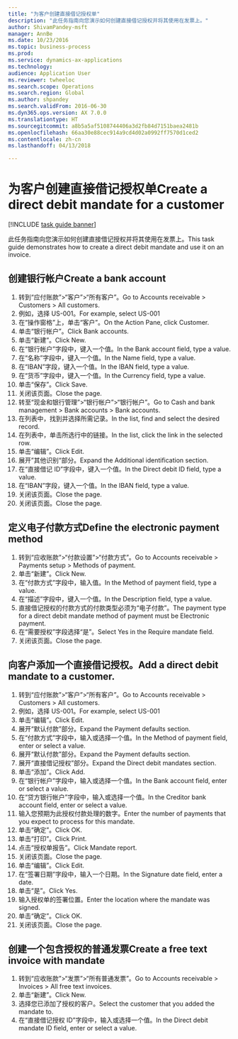 ```yaml
--- 
title: "为客户创建直接借记授权单"
description: "此任务指南向您演示如何创建直接借记授权并将其使用在发票上。"
author: ShivamPandey-msft
manager: AnnBe
ms.date: 10/23/2016
ms.topic: business-process
ms.prod: 
ms.service: dynamics-ax-applications
ms.technology: 
audience: Application User
ms.reviewer: twheeloc
ms.search.scope: Operations
ms.search.region: Global
ms.author: shpandey
ms.search.validFrom: 2016-06-30
ms.dyn365.ops.version: AX 7.0.0
ms.translationtype: HT
ms.sourcegitcommit: a8b5a5af5108744406a3d2fb84d7151baea2481b
ms.openlocfilehash: 66aa30e88cec914a9cd4d02a0992ff7570d1ced2
ms.contentlocale: zh-cn
ms.lasthandoff: 04/13/2018

---
```

# <a name="create-a-direct-debit-mandate-for-a-customer"></a><span data-ttu-id="1bb18-103">为客户创建直接借记授权单</span><span class="sxs-lookup"><span data-stu-id="1bb18-103">Create a direct debit mandate for a customer</span></span>

[!INCLUDE [task guide banner](../../includes/task-guide-banner.md)]

<span data-ttu-id="1bb18-104">此任务指南向您演示如何创建直接借记授权并将其使用在发票上。</span><span class="sxs-lookup"><span data-stu-id="1bb18-104">This task guide demonstrates how to create a direct debit mandate and use it on an invoice.</span></span>


## <a name="create-a-bank-account"></a><span data-ttu-id="1bb18-105">创建银行帐户</span><span class="sxs-lookup"><span data-stu-id="1bb18-105">Create a bank account</span></span>
1. <span data-ttu-id="1bb18-106">转到“应付账款”>“客户”>“所有客户”。</span><span class="sxs-lookup"><span data-stu-id="1bb18-106">Go to Accounts receivable > Customers > All customers.</span></span>
2. <span data-ttu-id="1bb18-107">例如，选择 US-001。</span><span class="sxs-lookup"><span data-stu-id="1bb18-107">For example, select US-001</span></span>
3. <span data-ttu-id="1bb18-108">在“操作窗格”上，单击“客户”。</span><span class="sxs-lookup"><span data-stu-id="1bb18-108">On the Action Pane, click Customer.</span></span>
4. <span data-ttu-id="1bb18-109">单击“银行帐户”。</span><span class="sxs-lookup"><span data-stu-id="1bb18-109">Click Bank accounts.</span></span>
5. <span data-ttu-id="1bb18-110">单击“新建”。</span><span class="sxs-lookup"><span data-stu-id="1bb18-110">Click New.</span></span>
6. <span data-ttu-id="1bb18-111">在“银行帐户”字段中，键入一个值。</span><span class="sxs-lookup"><span data-stu-id="1bb18-111">In the Bank account field, type a value.</span></span>
7. <span data-ttu-id="1bb18-112">在“名称”字段中，键入一个值。</span><span class="sxs-lookup"><span data-stu-id="1bb18-112">In the Name field, type a value.</span></span>
8. <span data-ttu-id="1bb18-113">在“IBAN”字段，键入一个值。</span><span class="sxs-lookup"><span data-stu-id="1bb18-113">In the IBAN field, type a value.</span></span>
9. <span data-ttu-id="1bb18-114">在“货币”字段中，键入一个值。</span><span class="sxs-lookup"><span data-stu-id="1bb18-114">In the Currency field, type a value.</span></span>
10. <span data-ttu-id="1bb18-115">单击“保存”。</span><span class="sxs-lookup"><span data-stu-id="1bb18-115">Click Save.</span></span>
11. <span data-ttu-id="1bb18-116">关闭该页面。</span><span class="sxs-lookup"><span data-stu-id="1bb18-116">Close the page.</span></span>
12. <span data-ttu-id="1bb18-117">转至“现金和银行管理”>“银行帐户”>“银行帐户”。</span><span class="sxs-lookup"><span data-stu-id="1bb18-117">Go to Cash and bank management > Bank accounts > Bank accounts.</span></span>
13. <span data-ttu-id="1bb18-118">在列表中，找到并选择所需记录。</span><span class="sxs-lookup"><span data-stu-id="1bb18-118">In the list, find and select the desired record.</span></span>
14. <span data-ttu-id="1bb18-119">在列表中，单击所选行中的链接。</span><span class="sxs-lookup"><span data-stu-id="1bb18-119">In the list, click the link in the selected row.</span></span>
15. <span data-ttu-id="1bb18-120">单击“编辑”。</span><span class="sxs-lookup"><span data-stu-id="1bb18-120">Click Edit.</span></span>
16. <span data-ttu-id="1bb18-121">展开”其他识别“部分。</span><span class="sxs-lookup"><span data-stu-id="1bb18-121">Expand the Additional identification section.</span></span>
17. <span data-ttu-id="1bb18-122">在“直接借记 ID”字段中，键入一个值。</span><span class="sxs-lookup"><span data-stu-id="1bb18-122">In the Direct debit ID field, type a value.</span></span>
18. <span data-ttu-id="1bb18-123">在“IBAN”字段，键入一个值。</span><span class="sxs-lookup"><span data-stu-id="1bb18-123">In the IBAN field, type a value.</span></span>
19. <span data-ttu-id="1bb18-124">关闭该页面。</span><span class="sxs-lookup"><span data-stu-id="1bb18-124">Close the page.</span></span>
20. <span data-ttu-id="1bb18-125">关闭该页面。</span><span class="sxs-lookup"><span data-stu-id="1bb18-125">Close the page.</span></span>

## <a name="define-the-electronic-payment-method"></a><span data-ttu-id="1bb18-126">定义电子付款方式</span><span class="sxs-lookup"><span data-stu-id="1bb18-126">Define the electronic payment method</span></span>
1. <span data-ttu-id="1bb18-127">转到“应收账款”>“付款设置”>“付款方式”。</span><span class="sxs-lookup"><span data-stu-id="1bb18-127">Go to Accounts receivable > Payments setup > Methods of payment.</span></span>
2. <span data-ttu-id="1bb18-128">单击“新建”。</span><span class="sxs-lookup"><span data-stu-id="1bb18-128">Click New.</span></span>
3. <span data-ttu-id="1bb18-129">在“付款方式”字段中，输入值。</span><span class="sxs-lookup"><span data-stu-id="1bb18-129">In the Method of payment field, type a value.</span></span>
4. <span data-ttu-id="1bb18-130">在“描述”字段中，键入一个值。</span><span class="sxs-lookup"><span data-stu-id="1bb18-130">In the Description field, type a value.</span></span>
5. <span data-ttu-id="1bb18-131">直接借记授权的付款方式的付款类型必须为“电子付款”。</span><span class="sxs-lookup"><span data-stu-id="1bb18-131">The payment type for a direct debit mandate method of payment must be Electronic payment.</span></span>
6. <span data-ttu-id="1bb18-132">在“需要授权”字段选择“是”。</span><span class="sxs-lookup"><span data-stu-id="1bb18-132">Select Yes in the Require mandate field.</span></span>
7. <span data-ttu-id="1bb18-133">关闭该页面。</span><span class="sxs-lookup"><span data-stu-id="1bb18-133">Close the page.</span></span>

## <a name="add-a-direct-debit-mandate-to-a-customer"></a><span data-ttu-id="1bb18-134">向客户添加一个直接借记授权。</span><span class="sxs-lookup"><span data-stu-id="1bb18-134">Add a direct debit mandate to a customer.</span></span>
1. <span data-ttu-id="1bb18-135">转到“应付账款”>“客户”>“所有客户”。</span><span class="sxs-lookup"><span data-stu-id="1bb18-135">Go to Accounts receivable > Customers > All customers.</span></span>
2. <span data-ttu-id="1bb18-136">例如，选择 US-001。</span><span class="sxs-lookup"><span data-stu-id="1bb18-136">For example, select US-001</span></span>
3. <span data-ttu-id="1bb18-137">单击“编辑”。</span><span class="sxs-lookup"><span data-stu-id="1bb18-137">Click Edit.</span></span>
4. <span data-ttu-id="1bb18-138">展开“默认付款”部分。</span><span class="sxs-lookup"><span data-stu-id="1bb18-138">Expand the Payment defaults section.</span></span>
5. <span data-ttu-id="1bb18-139">在“付款方式”字段中，输入或选择一个值。</span><span class="sxs-lookup"><span data-stu-id="1bb18-139">In the Method of payment field, enter or select a value.</span></span>
6. <span data-ttu-id="1bb18-140">展开“默认付款”部分。</span><span class="sxs-lookup"><span data-stu-id="1bb18-140">Expand the Payment defaults section.</span></span>
7. <span data-ttu-id="1bb18-141">展开“直接借记授权”部分。</span><span class="sxs-lookup"><span data-stu-id="1bb18-141">Expand the Direct debit mandates section.</span></span>
8. <span data-ttu-id="1bb18-142">单击“添加”。</span><span class="sxs-lookup"><span data-stu-id="1bb18-142">Click Add.</span></span>
9. <span data-ttu-id="1bb18-143">在“银行帐户”字段中，输入或选择一个值。</span><span class="sxs-lookup"><span data-stu-id="1bb18-143">In the Bank account field, enter or select a value.</span></span>
10. <span data-ttu-id="1bb18-144">在“贷方银行帐户”字段中，输入或选择一个值。</span><span class="sxs-lookup"><span data-stu-id="1bb18-144">In the Creditor bank account field, enter or select a value.</span></span>
11. <span data-ttu-id="1bb18-145">输入您预期为此授权付款处理的数字。</span><span class="sxs-lookup"><span data-stu-id="1bb18-145">Enter the number of payments that you expect to process for this mandate.</span></span>
12. <span data-ttu-id="1bb18-146">单击“确定”。</span><span class="sxs-lookup"><span data-stu-id="1bb18-146">Click OK.</span></span>
13. <span data-ttu-id="1bb18-147">单击“打印”。</span><span class="sxs-lookup"><span data-stu-id="1bb18-147">Click Print.</span></span>
14. <span data-ttu-id="1bb18-148">点击“授权单报告”。</span><span class="sxs-lookup"><span data-stu-id="1bb18-148">Click Mandate report.</span></span>
15. <span data-ttu-id="1bb18-149">关闭该页面。</span><span class="sxs-lookup"><span data-stu-id="1bb18-149">Close the page.</span></span>
16. <span data-ttu-id="1bb18-150">单击“编辑”。</span><span class="sxs-lookup"><span data-stu-id="1bb18-150">Click Edit.</span></span>
17. <span data-ttu-id="1bb18-151">在“签署日期”字段中，输入一个日期。</span><span class="sxs-lookup"><span data-stu-id="1bb18-151">In the Signature date field, enter a date.</span></span>
18. <span data-ttu-id="1bb18-152">单击“是”。</span><span class="sxs-lookup"><span data-stu-id="1bb18-152">Click Yes.</span></span>
19. <span data-ttu-id="1bb18-153">输入授权单的签署位置。</span><span class="sxs-lookup"><span data-stu-id="1bb18-153">Enter the location where the mandate was signed.</span></span>
20. <span data-ttu-id="1bb18-154">单击“确定”。</span><span class="sxs-lookup"><span data-stu-id="1bb18-154">Click OK.</span></span>
21. <span data-ttu-id="1bb18-155">关闭该页面。</span><span class="sxs-lookup"><span data-stu-id="1bb18-155">Close the page.</span></span>

## <a name="create-a-free-text-invoice-with-mandate"></a><span data-ttu-id="1bb18-156">创建一个包含授权的普通发票</span><span class="sxs-lookup"><span data-stu-id="1bb18-156">Create a free text invoice with mandate</span></span>
1. <span data-ttu-id="1bb18-157">转到“应收账款”>“发票”>“所有普通发票”。</span><span class="sxs-lookup"><span data-stu-id="1bb18-157">Go to Accounts receivable > Invoices > All free text invoices.</span></span>
2. <span data-ttu-id="1bb18-158">单击“新建”。</span><span class="sxs-lookup"><span data-stu-id="1bb18-158">Click New.</span></span>
3. <span data-ttu-id="1bb18-159">选择您已添加了授权的客户。</span><span class="sxs-lookup"><span data-stu-id="1bb18-159">Select the customer that you added the mandate to.</span></span>
4. <span data-ttu-id="1bb18-160">在“直接借记授权 ID”字段中，输入或选择一个值。</span><span class="sxs-lookup"><span data-stu-id="1bb18-160">In the Direct debit mandate ID field, enter or select a value.</span></span>


